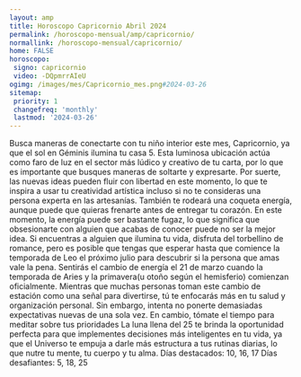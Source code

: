 ```yaml
---
layout: amp
title: Horoscopo Capricornio Abril 2024 
permalink: /horoscopo-mensual/amp/capricornio/
normallink: /horoscopo-mensual/capricornio/
home: FALSE
horoscopo:
 signo: capricornio
 video: -DQpmrrAIeU
ogimg: /images/mes/Capricornio_mes.png#2024-03-26
sitemap:
 priority: 1
 changefreq: 'monthly'
 lastmod: '2024-03-26'
---
```



Busca maneras de conectarte con tu niño interior este mes, Capricornio, ya que el sol en Géminis ilumina tu casa 5. Esta luminosa ubicación actúa como faro de luz en el sector más lúdico y creativo de tu carta, por lo que es importante que busques maneras de soltarte y expresarte. Por suerte, las nuevas ideas pueden fluir con libertad en este momento, lo que te inspira a usar tu creatividad artística incluso si no te consideras una persona experta en las artesanías.
También te rodeará una coqueta energía, aunque puede que quieras frenarte antes de entregar tu corazón. En este momento, la energía puede ser bastante fugaz, lo que significa que obsesionarte con alguien que acabas de conocer puede no ser la mejor idea. Si encuentras a alguien que ilumina tu vida, disfruta del torbellino de romance, pero es posible que tengas que esperar hasta que comience la temporada de Leo el próximo julio para descubrir si la persona que amas vale la pena.
Sentirás el cambio de energía el 21 de marzo cuando la temporada de Aries y la primavera(u otoño según el hemisferio) comienzan oficialmente. Mientras que muchas personas toman este cambio de estación como una señal para divertirse, tú te enfocarás más en tu salud y organización personal. Sin embargo, intenta no ponerte demasiadas expectativas nuevas de una sola vez. En cambio, tómate el tiempo para meditar sobre tus prioridades
La luna llena del 25 te brinda la oportunidad perfecta para que implementes decisiones más inteligentes en tu vida, ya que el Universo te empuja a darle más estructura a tus rutinas diarias, lo que nutre tu mente, tu cuerpo y tu alma.
Días destacados: 10, 16, 17
Días desafiantes: 5, 18, 25